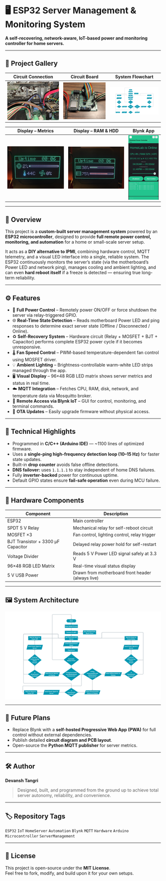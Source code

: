 # 🖥️ ESP32 Server Management & Monitoring System
**A self-recovering, network-aware, IoT-based power and monitoring controller for home servers.**

---

## 📸 Project Gallery

| Circuit Connection | Circuit Board | System Flowchart |
|:------------------:|:--------------:|:----------------:|
| ![Connection to Motherboard](images/Connection.jpg) | ![Circuit Board](images/Circuit.jpg) | ![System Flowchart](images/Flowchart.png) |

| Display – Metrics | Display – RAM & HDD | Blynk App |
|:------------------:|:-------------------:|:----------:|
| ![Metrics Display – CPU, Temp, Fan](images/Metrics.jpg) | ![RAM & HDD Display](images/RAM%20and%20HDD.jpg) | ![Blynk App Screenshot](images/App.jpg) |

---

## 🔧 Overview
This project is a **custom-built server management system** powered by an **ESP32 microcontroller**, designed to provide **full remote power control, monitoring, and automation** for a home or small-scale server setup.

It acts as a **DIY alternative to IPMI**, combining hardware control, MQTT telemetry, and a visual LED interface into a single, reliable system. The ESP32 continuously monitors the server’s state (via the motherboard’s Power LED and network ping), manages cooling and ambient lighting, and can even **hard reboot itself** if a freeze is detected — ensuring true long-term reliability.

---

## ⚙️ Features
- 🔌 **Full Power Control** – Remotely power ON/OFF or force shutdown the server via relay-triggered GPIO.  
- 🌐 **Real-Time State Detection** – Reads motherboard Power LED and ping responses to determine exact server state (Offline / Disconnected / Online).  
- ♻️ **Self-Recovery System** – Hardware circuit (Relay + MOSFET + BJT + Capacitor) performs complete ESP32 power cycle if it becomes unresponsive.  
- 🌡️ **Fan Speed Control** – PWM-based temperature-dependent fan control using MOSFET driver.  
- 💡 **Ambient Lighting** – Brightness-controllable warm-white LED strips managed through the app.  
- 🖥️ **Visual Display** – 96×48 RGB LED matrix shows server metrics and status in real time.  
- ☁️ **MQTT Integration** – Fetches CPU, RAM, disk, network, and temperature data via Mosquitto broker.  
- 📱 **Remote Access via Blynk IoT** – GUI for control, monitoring, and terminal commands.  
- 🔁 **OTA Updates** – Easily upgrade firmware without physical access.

---

## 🧠 Technical Highlights
- Programmed in **C/C++ (Arduino IDE)** — ~1100 lines of optimized firmware.  
- Uses a **single-ping high-frequency detection loop (10–15 Hz)** for faster state updates.  
- Built-in **drop counter** avoids false offline detections.  
- **DNS failover:** uses `1.1.1.1` to stay independent of home DNS failures.  
- Fully **inverter-backed** power for continuous uptime.  
- Default GPIO states ensure **fail-safe operation** even during MCU failure.

---

## 🧰 Hardware Components
| Component | Description |
|------------|-------------|
| ESP32 | Main controller |
| SPDT 5 V Relay | Mechanical relay for self-reboot circuit |
| MOSFET ×3 | Fan control, lighting control, relay trigger |
| BJT Transistor + 3300 µF Capacitor | Delayed relay power hold for self-restart |
| Voltage Divider | Reads 5 V Power LED signal safely at 3.3 V |
| 96×48 RGB LED Matrix | Real-time visual status display |
| 5 V USB Power | Drawn from motherboard front header (always live) |

---

## 🖼️ System Architecture
![System Flowchart](images/Flowchart.png)

---

## 🚀 Future Plans
- Replace Blynk with a **self-hosted Progressive Web App (PWA)** for full control without external dependencies.  
- Publish detailed **circuit diagram and PCB layout**.  
- Open-source the **Python MQTT publisher** for server metrics.

---

## 🛠️ Author
**Devansh Tangri**  
> Designed, built, and programmed from the ground up to achieve total server autonomy, reliability, and convenience.

---

## 🏷️ Repository Tags
`ESP32` `IoT` `HomeServer` `Automation` `Blynk` `MQTT` `Hardware` `Arduino` `Microcontroller` `ServerManagement`

---

## 📜 License
This project is open-source under the **MIT License**.  
Feel free to fork, modify, and build upon it for your own setups.
